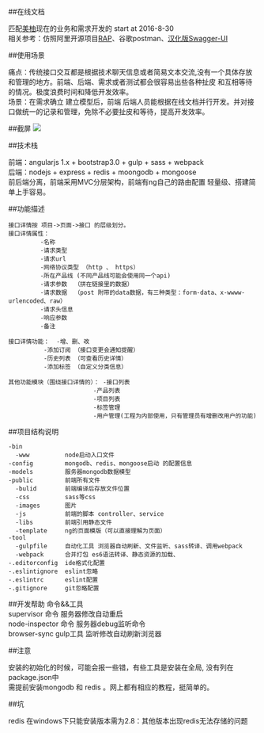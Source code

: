 ##在线文档<br>
  
  匹配[美柚](http://www.meiyou.com/)现在的业务和需求开发的 start at 2016-8-30<br>
  相关参考：仿照阿里开源项目[RAP](https://github.com/thx/RAP)、谷歌postman、[汉化版Swagger-UI](http://helei112g.github.io/swagger-ui/#!/pet/findPetsByStatus)<br>  

##使用场景

  痛点：传统接口交互都是根据技术聊天信息或者简易文本交流,没有一个具体存放和管理的地方。前端、后端、需求或者测试都会很容易出些各种扯皮 和互相等待的情况。极度浪费时间和降低开发效率。  
  场景：在需求确立 建立模型后，前端 后端人员能根据在线文档并行开发。并对接口做统一的记录和管理，免除不必要扯皮和等待，提高开发效率。  

##截屏
    ![](https://github.com/lixingdecai/api-doc/raw/master/public/images/ScreentShot1.png)

##技术栈

  前端：angularjs 1.x + bootstrap3.0 + gulp + sass + webpack   
  后端：nodejs + express + redis + moongodb + mongoose  
  前后端分离，前端采用MVC分层架构，前端有ng自己的路由配置  轻量级、搭建简单上手容易。  


##功能描述

    接口详情按 项目->页面->接口 的层级划分。  
    接口详情属性：  
             -名称  
             -请求类型  
             -请求url  
             -网络协议类型 （http 、 https）  
             -所在产品线 (不同产品线可能会使用同一个api)  
             -请求参数  （拼在链接里的数据）  
             -请求数据  （post 附带的data数据，有三种类型：form-data、x-wwww-urlencoded、raw）  
             -请求头信息  
             -响应参数  
             -备注  

    接口详情功能：  -增、删、改
              -添加订阅 （接口变更会通知提醒）
              -历史列表 （可查看历史详情）
              -添加标签 （自定义分类信息）

    其他功能模块（围绕接口详情的）： -接口列表
                            -产品列表
                            -项目列表
                            -标签管理
                            -用户管理(工程为内部使用，只有管理员有增删改用户的功能)

##项目结构说明

    -bin
      -www          node启动入口文件
    -config         mongodb、redis、mongoose启动 的配置信息
    -models         服务器mongodb数据模型
    -public         前端所有文件
      -bulid        前端编译后存放文件位置
      -css          sass等css
      -images       图片
      -js           前端的脚本 controller、service
      -libs         前端引用静态文件
      -template     ng的页面模版（可以直接理解为页面）
    -tool           
      -gulpfile     自动化工具 浏览器自动刷新、文件监听、sass转译、调用webpack
      -webpack      合并打包 es6语法转译、静态资源的加载、
    -.editorconfig  ide格式化配置
    -.eslintignore  eslint忽略
    -.eslintrc      eslint配置
    -.gitignore     git忽略配置

##开发帮助 命令&&工具<br>
supervisor 命令 服务器修改自动重启<br>
node-inspector 命令 服务器debug监听命令<br>
browser-sync gulp工具 监听修改自动刷新浏览器<br>

##注意

安装的初始化的时候，可能会报一些错，有些工具是安装在全局, 没有列在package.json中<br>
需提前安装mongodb 和 redis 。网上都有相应的教程，挺简单的。<br>

##坑

redis 在windows下只能安装版本需为2.8：其他版本出现redis无法存储的问题
